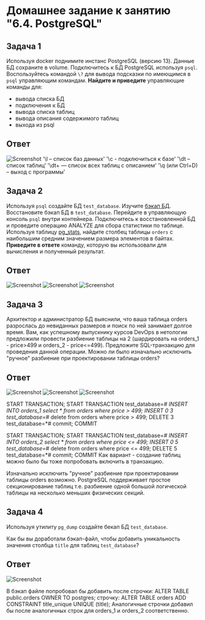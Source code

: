 # Домашнее задание к занятию "6.4. PostgreSQL"
## Задача 1
Используя docker поднимите инстанс PostgreSQL (версию 13). Данные БД сохраните в volume.
Подключитесь к БД PostgreSQL используя `psql`.
Воспользуйтесь командой `\?` для вывода подсказки по имеющимся в `psql` управляющим командам.
**Найдите и приведите** управляющие команды для:
- вывода списка БД
- подключения к БД
- вывода списка таблиц
- вывода описания содержимого таблиц
- выхода из psql

## Ответ

![Screenshot](1-1.png)
'\l – список баз данных'
'\c -  подключиться к базе'
'\dt – список таблиц'
'\dt+ — список всех таблиц с описанием'
'\q (или Ctrl+D) – выход с программы'

## Задача 2
Используя `psql` создайте БД `test_database`.
Изучите [бэкап БД](https://github.com/netology-code/virt-homeworks/tree/master/06-db-04-postgresql/test_data).
Восстановите бэкап БД в `test_database`.
Перейдите в управляющую консоль `psql` внутри контейнера.
Подключитесь к восстановленной БД и проведите операцию ANALYZE для сбора статистики по таблице.
Используя таблицу [pg_stats](https://postgrespro.ru/docs/postgresql/12/view-pg-stats), найдите столбец таблицы `orders` 
с наибольшим средним значением размера элементов в байтах.
**Приведите в ответе** команду, которую вы использовали для вычисления и полученный результат.

## Ответ

![Screenshot](2-1.png)
![Screenshot](2-2.png)
![Screenshot](2-3.png)

## Задача 3
Архитектор и администратор БД выяснили, что ваша таблица orders разрослась до невиданных размеров и
поиск по ней занимает долгое время. Вам, как успешному выпускнику курсов DevOps в нетологии предложили
провести разбиение таблицы на 2 (шардировать на orders_1 - price>499 и orders_2 - price<=499).
Предложите SQL-транзакцию для проведения данной операции.
Можно ли было изначально исключить "ручное" разбиение при проектировании таблицы orders?

## Ответ

![Screenshot](3-1.png)
![Screenshot](3-2.png)
![Screenshot](3-3.png)

START TRANSACTION;
START TRANSACTION
test_database=*# INSERT INTO orders_1 select * from orders where price > 499;
INSERT 0 3
test_database=*# delete from orders where price > 499;
DELETE 3
test_database=*# commit;
COMMIT

START TRANSACTION;
START TRANSACTION
test_database=*# INSERT INTO orders_2 select * from orders where price <= 499;
INSERT 0 5
test_database=*# delete from orders where price <= 499;
DELETE 5
test_database=*# commit;
COMMIT
Как вариант - создание таблиц можно было бы тоже попробовать включить в транзакцию.

Изначально исключить "ручное" разбиение при проектировании таблицы orders возможно. PostgreSQL поддерживает простое секционирование таблиц т.е. разбиение одной большой логической таблицы на несколько меньших физических секций.


## Задача 4
Используя утилиту `pg_dump` создайте бекап БД `test_database`.

Как бы вы доработали бэкап-файл, чтобы добавить уникальность значения столбца `title` для таблиц `test_database`?

## Ответ

![Screenshot](4-1.png)

В бэкап файле попробовал бы добавить после строчки:
ALTER TABLE public.orders OWNER TO postgres;
строчку: ALTER TABLE orders ADD CONSTRAINT title_unique UNIQUE (title);
Аналогичные строчки добавил бы после аналогичных строк для orders_1 и orders_2 соответственно.
